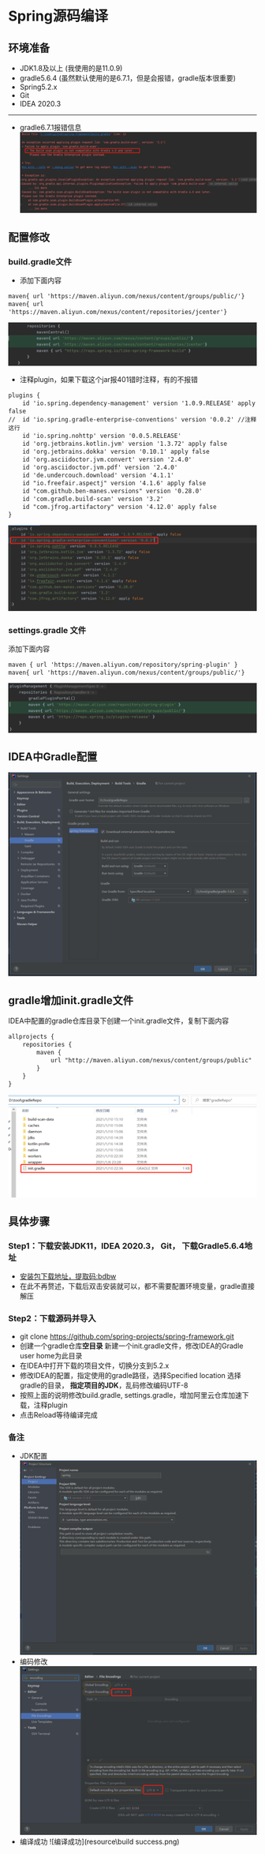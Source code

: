 # Spring源码编译

## 环境准备

- JDK1.8及以上 (我使用的是11.0.9)
- gradle5.6.4 (虽然默认使用的是6.7.1，但是会报错，gradle版本很重要)
- Spring5.2.x
- Git
- IDEA 2020.3

---

- gradle6.7.1报错信息
  ![gradle6.7.1报错](resource\gradle6.png)

## 配置修改

### build.gradle文件

- 添加下面内容

```
maven{ url 'https://maven.aliyun.com/nexus/content/groups/public/'}
maven{ url 'https://maven.aliyun.com/nexus/content/repositories/jcenter'}
```

![build.gradle](resource\build.gradle文件修改.png)

- 注释plugin，如果下载这个jar报401错时注释，有的不报错

```
plugins {
	id 'io.spring.dependency-management' version '1.0.9.RELEASE' apply false
//	id 'io.spring.gradle-enterprise-conventions' version '0.0.2' //注释这行
	id 'io.spring.nohttp' version '0.0.5.RELEASE'
	id 'org.jetbrains.kotlin.jvm' version '1.3.72' apply false
	id 'org.jetbrains.dokka' version '0.10.1' apply false
	id 'org.asciidoctor.jvm.convert' version '2.4.0'
	id 'org.asciidoctor.jvm.pdf' version '2.4.0'
	id 'de.undercouch.download' version '4.1.1'
	id "io.freefair.aspectj" version '4.1.6' apply false
	id "com.github.ben-manes.versions" version '0.28.0'
	id 'com.gradle.build-scan' version '3.2'
	id "com.jfrog.artifactory" version '4.12.0' apply false
}
```

![build.gradle](resource\注释plugin.png)

### settings.gradle 文件

添加下面内容

```
maven { url 'https://maven.aliyun.com/repository/spring-plugin' }
maven{ url 'https://maven.aliyun.com/nexus/content/groups/public/'}
```

![settings.gradle](resource\settings.gradle文件修改.png)

## IDEA中Gradle配置

![gradle配置](resource\ide中gradle配置.png)

## gradle增加init.gradle文件

IDEA中配置的gradle仓库目录下创建一个init.gradle文件，复制下面内容

```
allprojects {
    repositories {
        maven {
            url "http://maven.aliyun.com/nexus/content/groups/public"
        }
    }
}
```

![gradle仓库](resource\gradleRepo.png)

## 具体步骤

### Step1：下载安装JDK11，IDEA 2020.3， Git， 下载Gradle5.6.4地址

- [安装包下载地址，提取码:bdbw](https://pan.baidu.com/s/10YZKdha-PLG_rN8bImp3Zg)
- 在此不再赘述，下载后双击安装就可以，都不需要配置环境变量，gradle直接解压

### Step2：下载源码并导入

- git clone https://github.com/spring-projects/spring-framework.git
- 创建一个gradle仓库**空目录** 新建一个init.gradle文件，修改IDEA的Gradle user home为此目录
- 在IDEA中打开下载的项目文件，切换分支到5.2.x
- 修改IDEA的配置，指定使用的gradle路径，选择Specified location 选择gradle的目录，
  **指定项目的JDK**，乱码修改编码UTF-8
- 按照上面的说明修改build.gradle, settings.gradle，增加阿里云仓库加速下载，注释plugin
- 点击Reload等待编译完成

### 备注

- JDK配置
  ![配置JDK版本](resource\ProjectSDK.png)
- 编码修改
  ![配置JDK版本](resource\encoding.png)
- 编译成功
  ![编译成功](resource\build success.png)